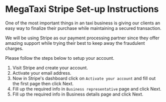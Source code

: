 # MegaTaxi Stripe Set-up Instructions

One of the most important things in an taxi business is giving our clients an easy way to finalize their purchase while maintaining a secured transaction.

We will be using Stripe as our payment processing partner since they offer amazing support while trying their best to keep away the fraudulent charges.

Please follow the steps below to setup your account.

1. Visit Stripe and create your account.
2. Activate your email address.
3. Now in Stripe's dashboard click on `Activate your account` and fill out the first page then click Next.
4. Fill up the required info in `Business representative` page and click Next.
5. Fill up the required info in Business details page and click Next.

